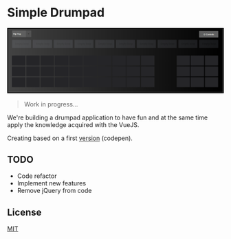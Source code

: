 # Simple Drumpad

![Screenshot](https://raw.githubusercontent.com/mathiasfc/simple-drumpad/master/simple-drumpad-app/src/assets/layout.png)

> Work in progress...

We're building a drumpad application to have fun and at the same time apply the knowledge acquired with the VueJS.

Creating based on a first [version](https://codepen.io/mathiasfc/pen/eRQRze) (codepen).

## TODO

* Code refactor
* Implement new features
* Remove jQuery from code

## License

[MIT](LICENSE.md)

